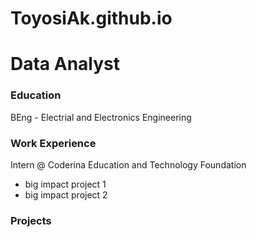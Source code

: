 # ToyosiAk.github.io

# Data Analyst

### Education
BEng - Electrial and Electronics Engineering

### Work Experience
Intern @ Coderina Education and Technology Foundation
- big impact project 1
- big impact project 2

### Projects
